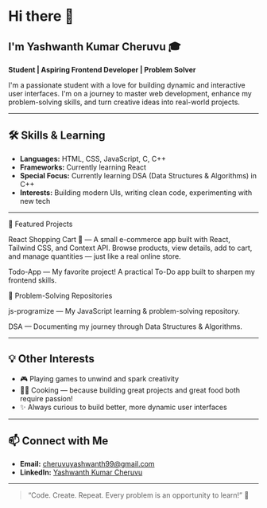 # Hi there 👋

## I'm Yashwanth Kumar Cheruvu 🎓
**Student | Aspiring Frontend Developer | Problem Solver**

I'm a passionate student with a love for building dynamic and interactive user interfaces. I'm on a journey to master web development, enhance my problem-solving skills, and turn creative ideas into real-world projects.

---

## 🛠️ Skills & Learning
- **Languages:** HTML, CSS, JavaScript, C, C++  
- **Frameworks:** Currently learning React  
- **Special Focus:**  Currently learning DSA (Data Structures & Algorithms) in C++  
- **Interests:** Building modern UIs, writing clean code, experimenting with new tech  

---

🌟 Featured Projects

React Shopping Cart
 🛒 — A small e-commerce app built with React, Tailwind CSS, and Context API. Browse products, view details, add to cart, and manage quantities — just like a real online store.

Todo-App
 — My favorite project! A practical To-Do app built to sharpen my frontend skills.

🧠 Problem-Solving Repositories

js-programize
 — My JavaScript learning & problem-solving repository.

DSA
 — Documenting my journey through Data Structures & Algorithms.

---

## 💡 Other Interests
- 🎮 Playing games to unwind and spark creativity  
- 👨‍🍳 Cooking — because building great projects and great food both require passion!  
- ✨ Always curious to build better, more dynamic user interfaces  

---

## 📫 Connect with Me
- **Email:** [cheruvuyashwanth99@gmail.com](mailto:cheruvuyashwanth99@gmail.com)  
- **LinkedIn:** [Yashwanth Kumar Cheruvu](https://www.linkedin.com/in/yashwanth-kumar-cheruvu-7843a836b/)


---

> “Code. Create. Repeat. Every problem is an opportunity to learn!” 🚀

